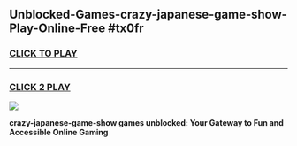 
## Unblocked-Games-crazy-japanese-game-show-Play-Online-Free #tx0fr
<h3>
<a href="https://us.freeplayer.one?title=crazy-japanese-game-show&ref=10M">CLICK TO PLAY</a></h3>
<hr>

<h3>
<a href="https://us.freeplayer.one?title=crazy-japanese-game-show&ref=10M">CLICK 2 PLAY</a>
  
</h3>

<a href="https://us.freeplayer.one?title=crazy-japanese-game-show&ref=10M"><img src="https://clearcache.store/games.png"></a>


**crazy-japanese-game-show games unblocked: Your Gateway to Fun and Accessible Online Gaming**
